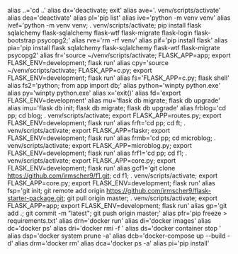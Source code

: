 alias ..='cd ..'
alias dx='deactivate; exit'
alias ave='. venv/scripts/activate'
alias dea='deactivate'
alias pl='pip list'
alias ive='python -m venv venv'
alias ivef='python -m venv venv; . venv/scripts/activate; pip install flask sqlalchemy flask-sqlalchemy flask-wtf flask-migrate flask-login flask-bootstrap psycopg2;'
alias rve='rm -rf venv'
alias pif='pip install flask'
alias pia='pip install flask sqlalchemy flask-sqlalchemy flask-wtf flask-migrate psycopg2'
alias fr='source ~/venv/scripts/activate; FLASK_APP=app; export FLASK_ENV=development; flask run'
alias cpy='source ~/venv/scripts/activate; FLASK_APP=c.py; export FLASK_ENV=development; flask run'
alias fs='FLASK_APP=c.py; flask shell'
alias fs2='python; from app import db;'
alias python='winpty python.exe'
alias py='winpty python.exe'
alias x='exit()'
alias fd='export FLASK_ENV=development'
alias mu='flask db migrate; flask db upgrade'
alias imu='flask db init; flask db migrate; flask db upgrade'
alias frblog='cd pp; cd blog; . venv/scripts/activate; export FLASK_APP=routes.py; export FLASK_ENV=development; flask run'
alias frft='cd pp; cd ft; . venv/scripts/activate; export FLASK_APP=flaskr; export FLASK_ENV=development; flask run'
alias frmb='cd pp; cd microblog; . venv/scripts/activate; export FLASK_APP=microblog.py; export FLASK_ENV=development; flask run'
alias frf1='cd pp; cd f1; . venv/scripts/activate; export FLASK_APP=core.py; export FLASK_ENV=development; flask run'
alias gcf1='git clone https://github.com/irmscher9/f1.git; cd f1; . venv/scripts/activate; export FLASK_APP=core.py; export FLASK_ENV=development; flask run'
alias fsp='git init; git remote add origin https://github.com/irmscher9/flask-starter-package.git; git pull origin master; . venv/scripts/activate; export FLASK_APP=app; export FLASK_ENV=development; flask run'
alias gp='git add .; git commit -m "latest"; git push origin master;'
alias pfr='pip freeze > requirements.txt'
alias drn='docker run'
alias di='docker images'
alias dc='docker ps'
alias dri='docker rmi -f '
alias ds='docker container stop '
alias dsp='docker system prune -a'
alias dcb='docker-compose up --build -d'
alias drm='docker rm'
alias dca='docker ps -a'
alias pi='pip install'

